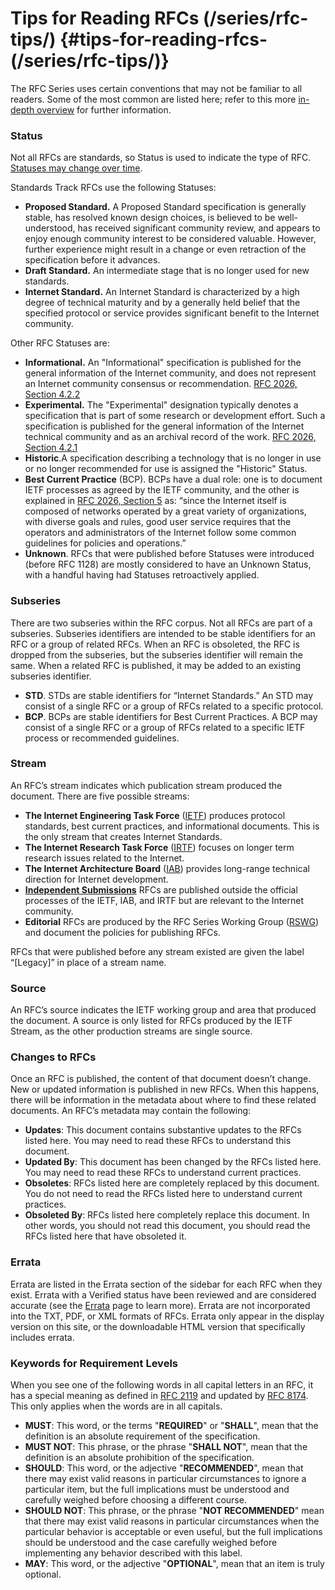 # Tips for Reading RFCs (/series/rfc-tips/) {#tips-for-reading-rfcs-(/series/rfc-tips/)}

The RFC Series uses certain conventions that may not be familiar to all readers. Some of the most common are listed here; refer to this more [in-depth overview](https://www.ietf.org/blog/how-read-rfc/) for further information.

### Status

Not all RFCs are standards, so Status is used to indicate the type of RFC. [Statuses may change over time](https://datatracker.ietf.org/doc/statement-iesg-iesg-statement-on-designating-rfcs-as-historic-20140720/).

Standards Track RFCs use the following Statuses:

- **Proposed Standard.** A Proposed Standard specification is generally stable, has resolved known design choices, is believed to be well-understood, has received significant community review, and appears to enjoy enough community interest to be considered valuable. However, further experience might result in a change or even retraction of the specification before it advances.
- **Draft Standard.** An intermediate stage that is no longer used for new standards.
- **Internet Standard.** An Internet Standard is characterized by a high degree of technical maturity and by a generally held belief that the specified protocol or service provides significant benefit to the Internet community.

Other RFC Statuses are:

- **Informational.** An "Informational" specification is published for the general information of the Internet community, and does not represent an Internet community consensus or recommendation. [RFC 2026, Section 4.2.2](/rfc/rfc2026.html#section-4.2.2)
- **Experimental.** The "Experimental" designation typically denotes a specification that is part of some research or development effort. Such a specification is published for the general information of the Internet technical community and as an archival record of the work. [RFC 2026, Section 4.2.1](/rfc/rfc2026.html#section-4.2.1)
- **Historic**.A specification describing a technology that is no longer in use or no longer recommended for use is assigned the "Historic" Status.
- **Best Current Practice** (BCP). BCPs have a dual role: one is to document IETF processes as agreed by the IETF community, and the other is explained in [RFC 2026, Section 5](/rfc/rfc2026.html#section-5) as: “since the Internet itself is composed of networks operated by a great variety of organizations, with diverse goals and rules, good user service requires that the operators and administrators of the Internet follow some common guidelines for policies and operations.”
- **Unknown**. RFCs that were published before Statuses were introduced (before RFC 1128\) are mostly considered to have an Unknown Status, with a handful having had Statuses retroactively applied.

### Subseries

There are two subseries within the RFC corpus. Not all RFCs are part of a subseries. Subseries identifiers are intended to be stable identifiers for an RFC or a group of related RFCs. When an RFC is obsoleted, the RFC is dropped from the subseries, but the subseries identifier will remain the same. When a related RFC is published, it may be added to an existing subseries identifier.

- **STD**. STDs are stable identifiers for “Internet Standards.” An STD may consist of a single RFC or a group of RFCs related to a specific protocol.
- **BCP**. BCPs are stable identifiers for Best Current Practices. A BCP may consist of a single RFC or a group of RFCs related to a specific IETF process or recommended guidelines.

### Stream

An RFC’s stream indicates which publication stream produced the document. There are five possible streams:

- **The Internet Engineering Task Force** ([IETF](https://www.ietf.org/)) produces protocol standards, best current practices, and informational documents. This is the only stream that creates Internet Standards.
- **The Internet Research Task Force** ([IRTF](https://www.irtf.org/)) focuses on longer term research issues related to the Internet.
- **The Internet Architecture Board** ([IAB](https://www.iab.org/)) provides long-range technical direction for Internet development.
- [**Independent Submissions**](/independent/) RFCs are published outside the official processes of the IETF, IAB, and IRTF but are relevant to the Internet community.
- **Editorial** RFCs are produced by the RFC Series Working Group ([RSWG](https://datatracker.ietf.org/group/rswg/about/)) and document the policies for publishing RFCs.

RFCs that were published before any stream existed are given the label “\[Legacy\]” in place of a stream name.

### Source

An RFC’s source indicates the IETF working group and area that produced the document. A source is only listed for RFCs produced by the IETF Stream, as the other production streams are single source.

### Changes to RFCs

Once an RFC is published, the content of that document doesn’t change. New or updated information is published in new RFCs. When this happens, there will be information in the metadata about where to find these related documents. An RFC’s metadata may contain the following:

- **Updates**: This document contains substantive updates to the RFCs listed here. You may need to read these RFCs to understand this document.
- **Updated By**: This document has been changed by the RFCs listed here. You may need to read these RFCs to understand current practices.
- **Obsoletes**: RFCs listed here are completely replaced by this document. You do not need to read the RFCs listed here to understand current practices.
- **Obsoleted By**: RFCs listed here completely replace this document. In other words, you should not read this document, you should read the RFCs listed here that have obsoleted it.

### Errata

Errata are listed in the Errata section of the sidebar for each RFC when they exist. Errata with a Verified status have been reviewed and are considered accurate (see the [Errata](/series/rfc-errata/) page to learn more). Errata are not incorporated into the TXT, PDF, or XML formats of RFCs. Errata only appear in the display version on this site, or the downloadable HTML version that specifically includes errata.

### Keywords for Requirement Levels

When you see one of the following words in all capital letters in an RFC, it has a special meaning as defined in [RFC 2119](/info/rfc2119/) and updated by [RFC 8174](/rfc/rfc8174/). This only applies when the words are in all capitals.

- **MUST**: This word, or the terms "**REQUIRED**" or "**SHALL**", mean that the definition is an absolute requirement of the specification.
- **MUST NOT**: This phrase, or the phrase "**SHALL NOT**", mean that the definition is an absolute prohibition of the specification.
- **SHOULD**: This word, or the adjective "**RECOMMENDED**", mean that there may exist valid reasons in particular circumstances to ignore a particular item, but the full implications must be understood and carefully weighed before choosing a different course.
- **SHOULD NOT**: This phrase, or the phrase "**NOT RECOMMENDED**" mean that there may exist valid reasons in particular circumstances when the particular behavior is acceptable or even useful, but the full implications should be understood and the case carefully weighed before implementing any behavior described with this label.
- **MAY**: This word, or the adjective "**OPTIONAL**", mean that an item is truly optional.
